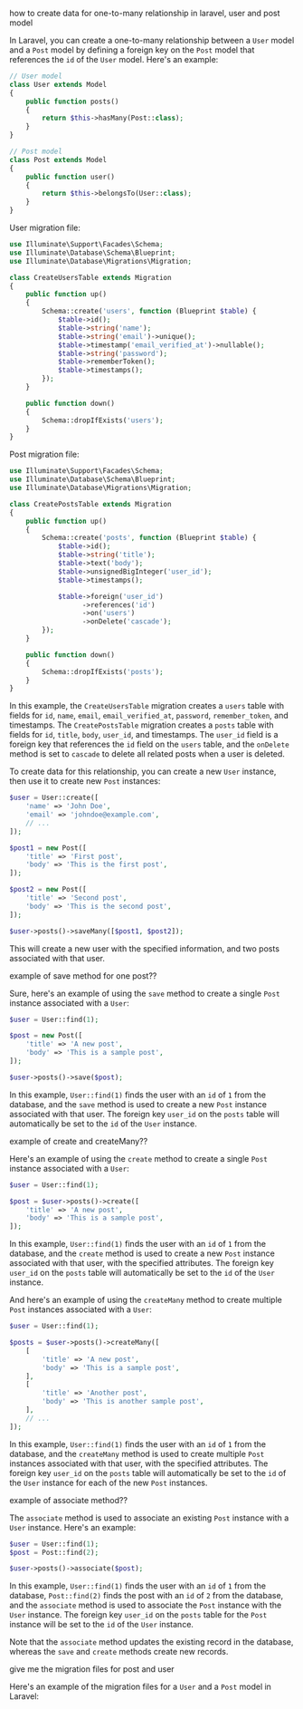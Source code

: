 how to create data for one-to-many relationship in laravel, user and post model

In Laravel, you can create a one-to-many relationship between a `User` model and a `Post` model by defining a foreign key on the `Post` model that references the `id` of the `User` model. Here's an example:

```php
// User model
class User extends Model
{
    public function posts()
    {
        return $this->hasMany(Post::class);
    }
}

// Post model
class Post extends Model
{
    public function user()
    {
        return $this->belongsTo(User::class);
    }
}

```


User migration file:

```php
use Illuminate\Support\Facades\Schema;
use Illuminate\Database\Schema\Blueprint;
use Illuminate\Database\Migrations\Migration;

class CreateUsersTable extends Migration
{
    public function up()
    {
        Schema::create('users', function (Blueprint $table) {
            $table->id();
            $table->string('name');
            $table->string('email')->unique();
            $table->timestamp('email_verified_at')->nullable();
            $table->string('password');
            $table->rememberToken();
            $table->timestamps();
        });
    }

    public function down()
    {
        Schema::dropIfExists('users');
    }
}

```

Post migration file:

```php
use Illuminate\Support\Facades\Schema;
use Illuminate\Database\Schema\Blueprint;
use Illuminate\Database\Migrations\Migration;

class CreatePostsTable extends Migration
{
    public function up()
    {
        Schema::create('posts', function (Blueprint $table) {
            $table->id();
            $table->string('title');
            $table->text('body');
            $table->unsignedBigInteger('user_id');
            $table->timestamps();

            $table->foreign('user_id')
                  ->references('id')
                  ->on('users')
                  ->onDelete('cascade');
        });
    }

    public function down()
    {
        Schema::dropIfExists('posts');
    }
}

```

In this example, the `CreateUsersTable` migration creates a `users` table with fields for `id`, `name`, `email`, `email_verified_at`, `password`, `remember_token`, and timestamps. The `CreatePostsTable` migration creates a `posts` table with fields for `id`, `title`, `body`, `user_id`, and timestamps. The `user_id` field is a foreign key that references the `id` field on the `users` table, and the `onDelete` method is set to `cascade` to delete all related posts when a user is deleted.

To create data for this relationship, you can create a new `User` instance, then use it to create new `Post` instances:

```php
$user = User::create([
    'name' => 'John Doe',
    'email' => 'johndoe@example.com',
    // ...
]);

$post1 = new Post([
    'title' => 'First post',
    'body' => 'This is the first post',
]);

$post2 = new Post([
    'title' => 'Second post',
    'body' => 'This is the second post',
]);

$user->posts()->saveMany([$post1, $post2]);

```

This will create a new user with the specified information, and two posts associated with that user.


example of save method for one post??

Sure, here's an example of using the `save` method to create a single `Post` instance associated with a `User`:

```php
$user = User::find(1);

$post = new Post([
    'title' => 'A new post',
    'body' => 'This is a sample post',
]);

$user->posts()->save($post);

```

In this example, `User::find(1)` finds the user with an `id` of `1` from the database, and the `save` method is used to create a new `Post` instance associated with that user. The foreign key `user_id` on the `posts` table will automatically be set to the `id` of the `User` instance.


example of create and createMany??

Here's an example of using the `create` method to create a single `Post` instance associated with a `User`:

```php
$user = User::find(1);

$post = $user->posts()->create([
    'title' => 'A new post',
    'body' => 'This is a sample post',
]);

```

In this example, `User::find(1)` finds the user with an `id` of `1` from the database, and the `create` method is used to create a new `Post` instance associated with that user, with the specified attributes. The foreign key `user_id` on the `posts` table will automatically be set to the `id` of the `User` instance.

And here's an example of using the `createMany` method to create multiple `Post` instances associated with a `User`:

```php
$user = User::find(1);

$posts = $user->posts()->createMany([
    [
        'title' => 'A new post',
        'body' => 'This is a sample post',
    ],
    [
        'title' => 'Another post',
        'body' => 'This is another sample post',
    ],
    // ...
]);

```

In this example, `User::find(1)` finds the user with an `id` of `1` from the database, and the `createMany` method is used to create multiple `Post` instances associated with that user, with the specified attributes. The foreign key `user_id` on the `posts` table will automatically be set to the `id` of the `User` instance for each of the new `Post` instances.


example of associate method??

The `associate` method is used to associate an existing `Post` instance with a `User` instance. Here's an example:

```php
$user = User::find(1);
$post = Post::find(2);

$user->posts()->associate($post);

```

In this example, `User::find(1)` finds the user with an `id` of `1` from the database, `Post::find(2)` finds the post with an `id` of `2` from the database, and the `associate` method is used to associate the `Post` instance with the `User` instance. The foreign key `user_id` on the `posts` table for the `Post` instance will be set to the `id` of the `User` instance.

Note that the `associate` method updates the existing record in the database, whereas the `save` and `create` methods create new records.




give me the migration files for post and user

Here's an example of the migration files for a `User` and a `Post` model in Laravel:
